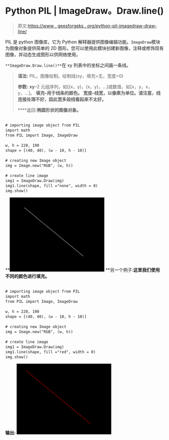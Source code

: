 # Python PIL | ImageDraw。Draw.line()

> 原文:[https://www . geesforgeks . org/python-pil-imagedraw-draw-line/](https://www.geeksforgeeks.org/python-pil-imagedraw-draw-line/)

PIL 是 python 图像库，它为 Python 解释器提供图像编辑功能。`ImageDraw`模块为图像对象提供简单的 2D 图形。您可以使用此模块创建新图像，注释或修饰现有图像，并动态生成图形以供网络使用。

`**ImageDraw.Draw.line()**`在 xy 列表中的坐标之间画一条线。

> **语法:** PIL。图像绘制。绘制线(xy，填充=无，宽度=0)
> 
> **参数:**
> **xy**–2 元组序列，如[(x，y)，(x，y)，…]或数值，如[x，y，x，y，…]。
> **填充–用于线条的颜色。
> **宽度**–线宽，以像素为单位。请注意，线连接处理不好，因此宽多段线看起来不太好。**
> 
> ****返回:**椭圆形状的图像对象。**

```

# importing image object from PIL
import math
from PIL import Image, ImageDraw

w, h = 220, 190
shape = [(40, 40), (w - 10, h - 10)]

# creating new Image object
img = Image.new("RGB", (w, h))

# create line image
img1 = ImageDraw.Draw(img)  
img1.line(shape, fill ="none", width = 0)
img.show()
```

**![](img/ba4a109adcc2c265b9a00f5d6aa9983f.png)
**另一个例子:**这里我们使用不同的颜色进行填充。**

```

# importing image object from PIL
import math
from PIL import Image, ImageDraw

w, h = 220, 190
shape = [(40, 40), (w - 10, h - 10)]

# creating new Image object
img = Image.new("RGB", (w, h))

# create line image
img1 = ImageDraw.Draw(img)  
img1.line(shape, fill ="red", width = 0)
img.show()
```

****输出:**
![](img/d2e91068ba2ca109b18a1330767d8abd.png)**